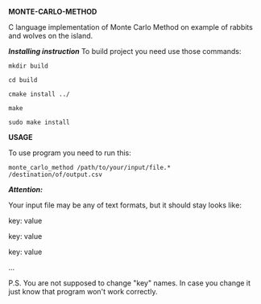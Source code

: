 **MONTE-CARLO-METHOD**





C language implementation of Monte Carlo Method on example of rabbits and wolves
on the island.





***Installing instruction***
To build project you need use those commands:







`mkdir build`

`cd build`

`cmake install ../`


`make`

`sudo make install`

**USAGE**

To use program you need to run this:

`monte_carlo_method /path/to/your/input/file.* /destination/of/output.csv`

***Attention:***

Your input file may be any of text formats, but it should stay looks like:

key: value

key: value

key: value

...

P.S. You are not supposed to change "key" names. In case you change it just know that program won't work correctly.


